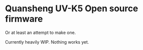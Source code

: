 # Quansheng UV-K5 Open source firmware

Or at least an attempt to make one.

Currently heavily WIP. Nothing works yet.
